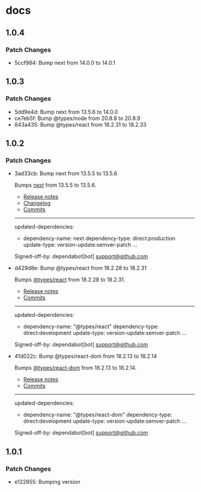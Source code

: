 # docs

## 1.0.4

### Patch Changes

- 5ccf984: Bump next from 14.0.0 to 14.0.1

## 1.0.3

### Patch Changes

- 5dd9e4d: Bump next from 13.5.6 to 14.0.0
- ce7eb5f: Bump @types/node from 20.8.8 to 20.8.9
- 843a435: Bump @types/react from 18.2.31 to 18.2.33

## 1.0.2

### Patch Changes

- 3ad33cb: Bump next from 13.5.5 to 13.5.6

  Bumps [next](https://github.com/vercel/next.js) from 13.5.5 to 13.5.6.

  - [Release notes](https://github.com/vercel/next.js/releases)
  - [Changelog](https://github.com/vercel/next.js/blob/canary/release.js)
  - [Commits](https://github.com/vercel/next.js/compare/v13.5.5...v13.5.6)

  ***

  updated-dependencies:

  - dependency-name: next
    dependency-type: direct:production
    update-type: version-update:semver-patch
    ...

  Signed-off-by: dependabot[bot] <support@github.com>

- d429d8e: Bump @types/react from 18.2.28 to 18.2.31

  Bumps [@types/react](https://github.com/DefinitelyTyped/DefinitelyTyped/tree/HEAD/types/react) from 18.2.28 to 18.2.31.

  - [Release notes](https://github.com/DefinitelyTyped/DefinitelyTyped/releases)
  - [Commits](https://github.com/DefinitelyTyped/DefinitelyTyped/commits/HEAD/types/react)

  ***

  updated-dependencies:

  - dependency-name: "@types/react"
    dependency-type: direct:development
    update-type: version-update:semver-patch
    ...

  Signed-off-by: dependabot[bot] <support@github.com>

- 41d022c: Bump @types/react-dom from 18.2.13 to 18.2.14

  Bumps [@types/react-dom](https://github.com/DefinitelyTyped/DefinitelyTyped/tree/HEAD/types/react-dom) from 18.2.13 to 18.2.14.

  - [Release notes](https://github.com/DefinitelyTyped/DefinitelyTyped/releases)
  - [Commits](https://github.com/DefinitelyTyped/DefinitelyTyped/commits/HEAD/types/react-dom)

  ***

  updated-dependencies:

  - dependency-name: "@types/react-dom"
    dependency-type: direct:development
    update-type: version-update:semver-patch
    ...

  Signed-off-by: dependabot[bot] <support@github.com>

## 1.0.1

### Patch Changes

- e122855: Bumping version

